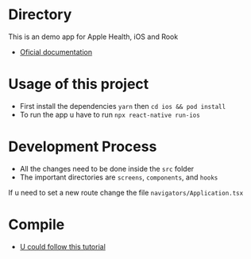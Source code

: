 # Directory

This is an demo app for Apple Health, iOS and Rook

- [Oficial documentation](https://docs.tryrook.io)

# Usage of this project

- First install the dependencies `yarn` then `cd ios && pod install`
- To run the app u have to run `npx react-native run-ios`

# Development Process

- All the changes need to be done inside the `src` folder
- The important directories are `screens`, `components`, and `hooks`

If u need to set a new route change the file `navigators/Application.tsx`

# Compile

- [U could follow this tutorial](https://www.youtube.com/watch?v=pWcInk50vIE)
